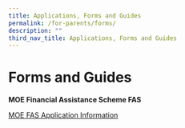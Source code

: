 ```yaml
---
title: Applications, Forms and Guides
permalink: /for-parents/forms/
description: ""
third_nav_title: Applications, Forms and Guides
---
```

# **Forms and Guides**


**MOE Financial Assistance Scheme FAS**

[MOE FAS Application Information](https://pasirrispri.moe.edu.sg/wp-content/uploads/2022/10/FAS-2023-Guidelines-for-School_edited.pdf)
